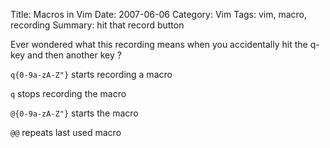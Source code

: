 Title: Macros in Vim
Date: 2007-06-06
Category: Vim
Tags: vim, macro, recording
Summary: hit that record button


Ever wondered what this recording means when you accidentally hit the q-key and then another key ?

`q{0-9a-zA-Z"}`  starts recording a macro

`q` stops recording the macro

`@{0-9a-zA-Z"}` starts the macro

`@@` repeats last used macro


